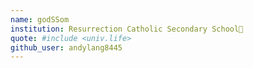 ```yaml
---
name: godSSom
institution: Resurrection Catholic Secondary School🚩
quote: #include <univ.life>
github_user: andylang8445
---
```

